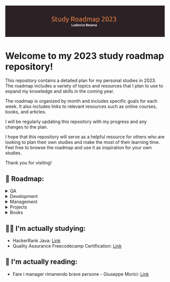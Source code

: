 ![github-header-image](github-header-image.png)

# Welcome to my 2023 study roadmap repository!

This repository contains a detailed plan for my personal studies in 2023. The roadmap includes a variety of topics and resources that I plan to use to expand my knowledge and skills in the coming year.

The roadmap is organized by month and includes specific goals for each week. It also includes links to relevant resources such as online courses, books, and articles.

I will be regularly updating this repository with my progress and any changes to the plan.

I hope that this repository will serve as a helpful resource for others who are looking to plan their own studies and make the most of their learning time. Feel free to browse the roadmap and use it as inspiration for your own studies.

Thank you for visiting!

## 📍 Roadmap:

<details>
  <summary>QA</summary>
  
1. Quality Assurance Freecodecamp Certification: [Link](https://www.freecodecamp.org/learn/quality-assurance/)
2. Playwright
  
</details>

<details>
  <summary>Development</summary>
  
1. HackerRank Java: [Link](https://www.hackerrank.com/domains/java)

</details>

<details>
  <summary>Management</summary>
  Coming Soon.
</details>

<details>
  <summary>Projects</summary>
  Coming Soon.
</details>

<details>
  <summary>Books</summary>
   
1. Fare i manager rimanendo brave persone - Giuseppe Morici: [Link](https://www.amazon.it/)

</details>

## 👨‍🎓 I'm actually studying:

- HackerRank Java: [Link](https://www.hackerrank.com/domains/java)
- Quality Assurance Freecodecamp Certification: [Link](https://www.freecodecamp.org/learn/quality-assurance/)


## 📖 I'm actually reading:

- Fare i manager rimanendo brave persone - Giuseppe Morici: [Link](https://www.amazon.it/)
